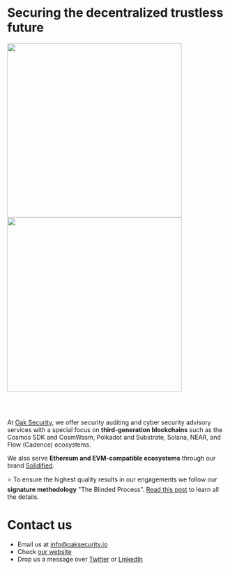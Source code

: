 # Securing the decentralized trustless future
<img align=left src="https://github.com/oak-security/resources/blob/main/oak-logo/oak-logo-color-for-white-background/oak-logo-color-01.png#gh-light-mode-only" width="400">
<img src="https://github.com/oak-security/resources/blob/main/oak-logo/oak-logo-white-for-other-backgrounds/oak-logo-white-01.jpg#gh-dark-mode-only" width="400">

</br></br>

At [Oak Security](https://www.oaksecurity.io/), we offer security auditing and cyber security advisory services with a special focus on **third-generation blockchains** such as the Cosmos SDK and CosmWasm, Polkadot and Substrate, Solana, NEAR, and Flow (Cadence) ecosystems. 

We also serve **Ethereum and EVM-compatible ecosystems** through our brand [Solidified](https://www.solidified.io/).

:star: To ensure the highest quality results in our engagements we follow our **signature methodology** "The Blinded Process". [Read this post](https://medium.com/oak-security/there-is-no-perfect-methodology-our-unique-multi-layered-approach-to-security-audits-15e6a9fc7c0f) to learn all the details.

# Contact us

- Email us at [info@oaksecurity.io](mailto:info@oaksecurity.io)
- Check [our website](https://www.oaksecurity.io/)
- Drop us a message over [Twitter](https://twitter.com/SecurityOak) or [LinkedIn](https://www.linkedin.com/company/oaksecurity)
